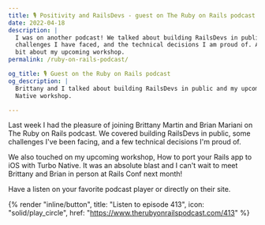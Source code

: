 ```yaml
---
title: 🎙 Positivity and RailsDevs - guest on The Ruby on Rails podcast
date: 2022-04-18
description: |
  I was on another podcast! We talked about building RailsDevs in public,
  challenges I have faced, and the technical decisions I am proud of. Also, a
  bit about my upcoming workshop.
permalink: /ruby-on-rails-podcast/

og_title: 🎙 Guest on the Ruby on Rails podcast
og_description: |
  Brittany and I talked about building RailsDevs in public and my upcoming Turbo
  Native workshop.

---
```


Last week I had the pleasure of joining Brittany Martin and Brian Mariani on The Ruby on Rails podcast. We covered building RailsDevs in public, some challenges I've been facing, and a few technical decisions I'm proud of.

We also touched on my upcoming workshop, How to port your Rails app to iOS with Turbo Native. It was an absolute blast and I can't wait to meet Brittany and Brian in person at Rails Conf next month!

Have a listen on your favorite podcast player or directly on their site.

{% render "inline/button", title: "Listen to episode 413", icon: "solid/play_circle", href: "https://www.therubyonrailspodcast.com/413" %}
